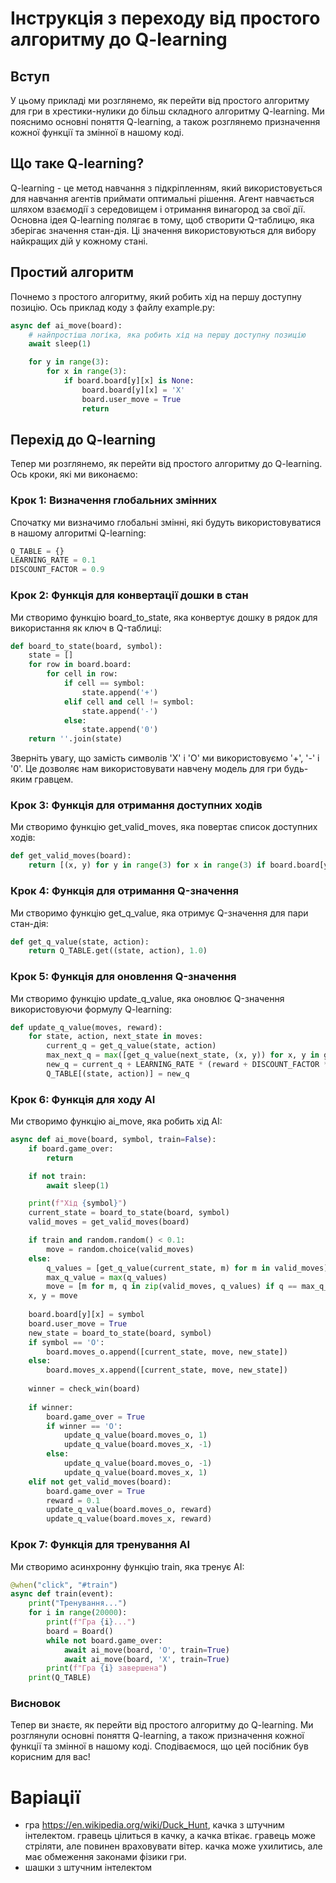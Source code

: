 # Інструкція з переходу від простого алгоритму до Q-learning

## Вступ

У цьому прикладі ми розглянемо, як перейти від простого алгоритму для гри в хрестики-нулики до більш складного алгоритму Q-learning. Ми пояснимо основні поняття Q-learning, а також розглянемо призначення кожної функції та змінної в нашому коді.

## Що таке Q-learning?

Q-learning - це метод навчання з підкріпленням, який використовується для навчання агентів приймати оптимальні рішення. Агент навчається шляхом взаємодії з середовищем і отримання винагород за свої дії. Основна ідея Q-learning полягає в тому, щоб створити Q-таблицю, яка зберігає значення стан-дія. Ці значення використовуються для вибору найкращих дій у кожному стані.

## Простий алгоритм

Почнемо з простого алгоритму, який робить хід на першу доступну позицію. Ось приклад коду з файлу example.py:

```python
async def ai_move(board):
    # найпростіша логіка, яка робить хід на першу доступну позицію
    await sleep(1)

    for y in range(3):
        for x in range(3):
            if board.board[y][x] is None:
                board.board[y][x] = 'X'
                board.user_move = True
                return
```

## Перехід до Q-learning

Тепер ми розглянемо, як перейти від простого алгоритму до Q-learning. Ось кроки, які ми виконаємо:

### Крок 1: Визначення глобальних змінних

Спочатку ми визначимо глобальні змінні, які будуть використовуватися в нашому алгоритмі Q-learning:

```python
Q_TABLE = {}
LEARNING_RATE = 0.1
DISCOUNT_FACTOR = 0.9
```

### Крок 2: Функція для конвертації дошки в стан

Ми створимо функцію board_to_state, яка конвертує дошку в рядок для використання як ключ в Q-таблиці:

```python
def board_to_state(board, symbol):
    state = []
    for row in board.board:
        for cell in row:
            if cell == symbol:
                state.append('+')
            elif cell and cell != symbol:
                state.append('-')
            else:
                state.append('0')
    return ''.join(state)
```

Зверніть увагу, що замість символів 'X' і 'O' ми використовуємо '+', '-' і '0'. Це дозволяє нам використовувати навчену модель для гри будь-яким гравцем.

### Крок 3: Функція для отримання доступних ходів

Ми створимо функцію get_valid_moves, яка повертає список доступних ходів:

```python
def get_valid_moves(board):
    return [(x, y) for y in range(3) for x in range(3) if board.board[y][x] is None]
```

### Крок 4: Функція для отримання Q-значення

Ми створимо функцію get_q_value, яка отримує Q-значення для пари стан-дія:

```python
def get_q_value(state, action):
    return Q_TABLE.get((state, action), 1.0)
```

### Крок 5: Функція для оновлення Q-значення

Ми створимо функцію update_q_value, яка оновлює Q-значення використовуючи формулу Q-learning:

```python
def update_q_value(moves, reward):
    for state, action, next_state in moves:
        current_q = get_q_value(state, action)
        max_next_q = max([get_q_value(next_state, (x, y)) for x, y in get_valid_moves(board)], default=0)
        new_q = current_q + LEARNING_RATE * (reward + DISCOUNT_FACTOR * max_next_q - current_q)
        Q_TABLE[(state, action)] = new_q
```

### Крок 6: Функція для ходу AI

Ми створимо функцію ai_move, яка робить хід AI:

```python
async def ai_move(board, symbol, train=False):
    if board.game_over:
        return

    if not train:
        await sleep(1)

    print(f"Хід {symbol}")
    current_state = board_to_state(board, symbol)
    valid_moves = get_valid_moves(board)

    if train and random.random() < 0.1:
        move = random.choice(valid_moves)
    else:
        q_values = [get_q_value(current_state, m) for m in valid_moves]
        max_q_value = max(q_values)
        move = [m for m, q in zip(valid_moves, q_values) if q == max_q_value][0]
    x, y = move
    
    board.board[y][x] = symbol
    board.user_move = True
    new_state = board_to_state(board, symbol)
    if symbol == 'O':
        board.moves_o.append([current_state, move, new_state])
    else:
        board.moves_x.append([current_state, move, new_state])
    
    winner = check_win(board)
    
    if winner:
        board.game_over = True
        if winner == 'O':
            update_q_value(board.moves_o, 1)    
            update_q_value(board.moves_x, -1)
        else:
            update_q_value(board.moves_o, -1)
            update_q_value(board.moves_x, 1)
    elif not get_valid_moves(board):
        board.game_over = True
        reward = 0.1
        update_q_value(board.moves_o, reward)
        update_q_value(board.moves_x, reward)
```

### Крок 7: Функція для тренування AI

Ми створимо асинхронну функцію train, яка тренує AI:

```python   
@when("click", "#train")
async def train(event):
    print("Тренування...")
    for i in range(20000):
        print(f"Гра {i}...")
        board = Board()
        while not board.game_over:
            await ai_move(board, 'O', train=True)
            await ai_move(board, 'X', train=True)
        print(f"Гра {i} завершена")
    print(Q_TABLE)
```

### Висновок

Тепер ви знаєте, як перейти від простого алгоритму до Q-learning. Ми розглянули основні поняття Q-learning, а також призначення кожної функції та змінної в нашому коді. Сподіваємося, що цей посібник був корисним для вас!

# Варіації

 - гра https://en.wikipedia.org/wiki/Duck_Hunt, качка з штучним інтелектом. гравець цілиться в качку, а качка втікає. гравець може стріляти, але повинен враховувати вітер. качка може ухилитись, але має обмеження законами фізики гри.
 - шашки з штучним інтелектом